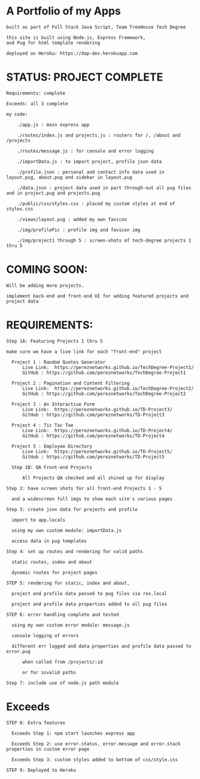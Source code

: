 # A Portfolio of my Apps

    built as part of Full Stack Java Script, Team TreeHouse Tech Degree  

    this site is built using Node.js, Express Framework,
    and Pug for html template rendering

    deployed on Heroku: https://dap-dev.herokuapp.com

# STATUS: PROJECT COMPLETE

    Requirements: complete

    Exceeds: all 3 complete

    my code:

        ./app.js : main express app

        ./routes/index.js and projects.js : routers for /, /about and /projects

        ./routes/message.js : for console and error logging

        ./importData.js : to import project, profile json data

        ./profile.json : personal and contact info data used in layout.pug, about.pug and sidebar in layout.pug

        ./data.json : project data used in part through-out all pug files and in project.pug and projects.pug

        ./public/css/styles.css : placed my custom styles at end of styles.css

        ./views/layout.pug : added my own favicon

        ./img/profilePic : profile img and favicon img

        ./img/project1 through 5 : screen-shots of tech-degree projects 1 thru 5

# COMING SOON:

    Will be adding more projects.

    implement back-end and front-end UI for adding featured projects and project data

# REQUIREMENTS:

    Step 1A: Featuring Projects 1 thru 5

    make sure we have a live link for each "front-end" project

      Project 1 : Random Quotes Generator
          Live Link:  https://pereznetworks.github.io/TechDegree-Project1/
          GitHub : https://github.com/pereznetworks/TechDegree-Project1

      Project 2 : Pagination and Content Filtering
          Live Link:  https://pereznetworks.github.io/TechDegree-Project2/
          GitHub : https://github.com/pereznetworks/TechDegree-Project2

      Project 3 : An Interactive Form
          Live Link:  https://pereznetworks.github.io/TD-Project3/
          GitHub : https://github.com/pereznetworks/TD-Project3

      Project 4 : Tic Tac Toe
          Live Link:  https://pereznetworks.github.io/TD-Project4/
          GitHub : https://github.com/pereznetworks/TD-Project4

      Project 5 : Employee Directory
          Live Link:  https://pereznetworks.github.io/TD-Project5/
          GitHub : https://github.com/pereznetworks/TD-Project5

      Step 1B: QA Front-end Projects

          All Projects QA checked and all shined up for display

    Step 2: have screen shots for all front-end Projects 1 - 5

      and a widescreen full imgs to show each site's various pages

    Step 3: create json data for projects and profile

      import to app.locals

      using my own custom module: importData.js

      access data in pug templates

    Step 4: set up routes and rendering for valid paths

      static routes, index and about

      dynamic routes for project pages

    STEP 5: rendering for static, index and about,

      project and profile data passed to pug files via res.local

      project and profile data properties added to all pug files

    STEP 6: error handling complete and tested

      using my own custom error module: message.js

      console logging of errors

      different err logged and data properties and profile data passed to error.pug

          when called from /projects/:id

          or for invalid paths

    Step 7: include use of node.js path module

# Exceeds

    STEP 8: Extra features

      Exceeds Step 1: npm start launches express app

      Exceeds Step 2: use error.status, error.message and error.stack properties in custom error page

      Exceeds Step 3: custom styles added to bottom of css/style.css

    STEP 9: Deployed to Heroku
